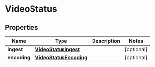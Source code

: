 

# VideoStatus


## Properties

| Name | Type | Description | Notes |
|------------ | ------------- | ------------- | -------------|
|**ingest** | [**VideoStatusIngest**](VideoStatusIngest.md) |  |  [optional] |
|**encoding** | [**VideoStatusEncoding**](VideoStatusEncoding.md) |  |  [optional] |




